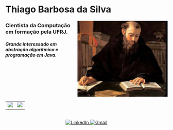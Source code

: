 <div align="left">
  <h1>Thiago Barbosa da Silva</h1>
  <img src="Augustine.png" width="280" align="right">
  <h3>Cientista da Computação em formação pela UFRJ.</h3>
  <h5>Grande interessado em abstração algorítmica e programação em Java.</h5>
  <br>
</div>

<br clear="both"/>


<div align="center"> 
  <table>
    <tr>
      <td>
        <a href="https://github.com/Th-barboza">
          <img src="https://github-readme-stats.vercel.app/api?username=Th-barboza&show_icons=true&theme=tokyonight&include_all_commits=true&count_private=true"/>
        </a>
      </td>
      <td>
        <a href="https://github.com/Th-barboza">
          <img src="https://github-readme-stats.vercel.app/api/top-langs/?username=Th-barboza&layout=compact&langs_count=7&theme=tokyonight"/>
        </a>
      </td>
    </tr>
  </table>
</div>

<br>

<div align="center">
  <a href="https://www.linkedin.com/in/thiago-barbosa-da-silva-18a01a33b/" target="_blank">
    <img src="https://img.shields.io/badge/LinkedIn-0077B5?style=for-the-badge&logo=linkedin&logoColor=white" alt="LinkedIn"/>
  </a>
  <a href="mailto:thiagobs@dcc.ufrj.br" target="_blank">
    <img src="https://img.shields.io/badge/Gmail-D14836?style=for-the-badge&logo=gmail&logoColor=white" alt="Gmail"/>
  </a>
</div>

